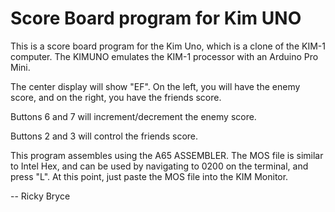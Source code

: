 <h1>Score Board program for Kim UNO</h1>
This is a score board program for the Kim Uno, which is a clone of the KIM-1 computer.  The KIMUNO emulates the KIM-1 processor with an Arduino Pro Mini.<p>
The center display will show "EF".  On the left, you will have the enemy score, and on the right, you have the friends score.<p>
Buttons 6 and 7 will increment/decrement the enemy score.<p>
Buttons 2 and 3 will control the friends score.<p>
<P>This program assembles using the A65 ASSEMBLER.  The MOS file is similar to Intel Hex, and can be used by navigating to 0200 on the terminal, and press "L".  At this point, just paste the MOS file into the KIM Monitor.</p>
-- Ricky Bryce
